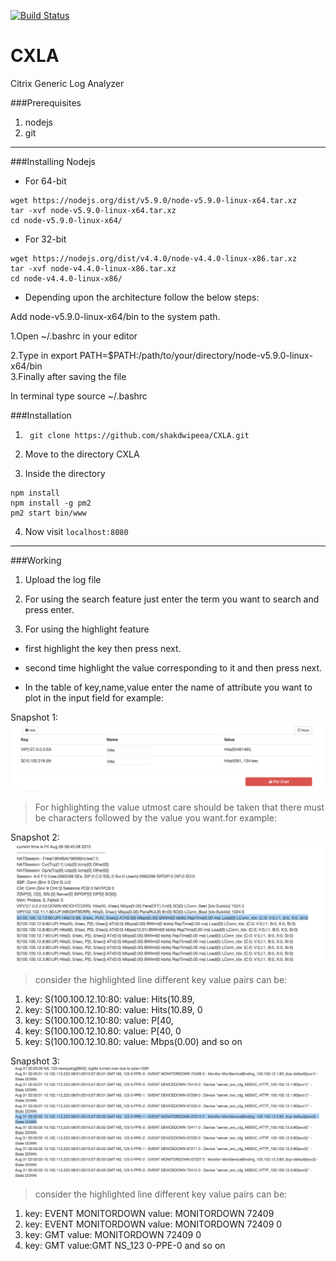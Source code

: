 [![Build Status](https://semaphoreci.com/api/v1/projects/6b0be2a6-0da9-4a20-991a-7373628354d0/663555/badge.svg)](https://semaphoreci.com/shakdwipeea/cxla)

# CXLA
Citrix Generic Log Analyzer



###Prerequisites

1. nodejs
2. git 

----------

###Installing Nodejs
  * For 64-bit 
```shell
wget https://nodejs.org/dist/v5.9.0/node-v5.9.0-linux-x64.tar.xz
tar -xvf node-v5.9.0-linux-x64.tar.xz
cd node-v5.9.0-linux-x64/
```
  * For 32-bit
```shell
wget https://nodejs.org/dist/v4.4.0/node-v4.4.0-linux-x86.tar.xz
tar -xvf node-v4.4.0-linux-x86.tar.xz
cd node-v4.4.0-linux-x86/
```
  * Depending upon the architecture follow the below steps:

Add node-v5.9.0-linux-x64/bin to the system path.

1.Open ~/.bashrc in your editor

2.Type in
export PATH=$PATH:/path/to/your/directory/node-v5.9.0-linux-x64/bin  
3.Finally after saving the file

In terminal type
source ~/.bashrc



###Installation

1. ``` git clone https://github.com/shakdwipeea/CXLA.git```

2. Move to the directory CXLA

3. Inside the directory
```
npm install
npm install -g pm2
pm2 start bin/www
```
4. Now visit ```localhost:8080```


------------

###Working
1. Upload the log file

2. For using the search feature just enter the term you want to search and press enter.

3. For using the highlight feature

  * first highlight the key then press next.

  * second time highlight the value corresponding to it and then press next.
  
  * In the table of key,name,value enter the name of attribute you want to plot in the input field for example:
  
Snapshot 1:
![alt-text](https://github.com/shakdwipeea/CXLA/blob/master/public/images/Screen%20Shot%202016-03-18%20at%206.12.28%20PM.png)


> For highlighting the value utmost care should be taken that there must be characters followed by the value you want.for example:

Snapshot 2:
![alt-text](https://github.com/shakdwipeea/CXLA/blob/master/public/images/Screen%20Shot%202016-01-25%20at%209.43.14%20AM.png)

> consider the highlighted line different key value pairs can be:

1. key: S(100.100.12.10:80: value: Hits(10.89,
2. key: S(100.100.12.10:80: value: Hits(10.89, 0
3. key: S(100.100.12.10:80: value: P[40,
4. key: S(100.100.12.10.80: value: P[40, 0
5. key: S(100.100.12.10.80: value: Mbps(0.00)
and so on


Snapshot 3:
![alt-text](https://github.com/shakdwipeea/CXLA/blob/master/public/images/Screen%20Shot%202016-01-25%20at%209.50.29%20AM.png)

> consider the highlighted line different key value pairs can be:

1. key: EVENT MONITORDOWN value: MONITORDOWN 72409
2. key: EVENT MONITORDOWN value: MONITORDOWN 72409 0
3. key: GMT value: MONITORDOWN 72409 0
4. key: GMT value:GMT NS_123 0-PPE-0  and so on
